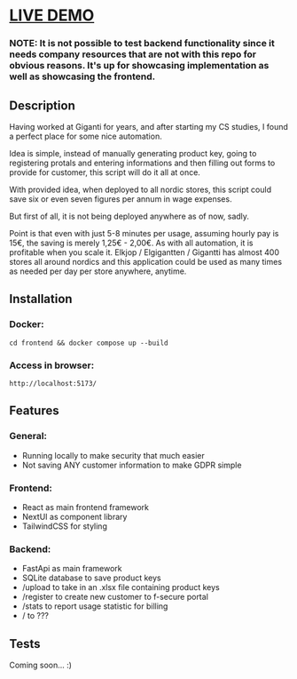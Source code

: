 # <TILISKRIPTI> [LIVE DEMO](https://gigantti-tiliskripti-4hxhmincj-joonasmykkanen.vercel.app/)

### NOTE: It is not possible to test backend functionality since it needs company resources that are not with this repo for obvious reasons. It's up for showcasing implementation as well as showcasing the frontend.

## Description

Having worked at Giganti for years, and after starting my CS studies, I found a perfect place for some nice automation.

Idea is simple, instead of manually generating product key, going to registering protals and entering informations and then filling out forms to provide for customer, this script will do it all at once.

With provided idea, when deployed to all nordic stores, this script could save six or even seven figures per annum in wage expenses.

But first of all, it is not being deployed anywhere as of now, sadly. 

Point is that even with just 5-8 minutes per usage, assuming hourly pay is 15€, the saving is merely 1,25€ - 2,00€. As with all automation, it is profitable when you scale it.
Elkjop / Elgigantten / Gigantti has almost 400 stores all around nordics and this application could be used as many times as needed per day per store anywhere, anytime.

## Installation

### Docker:
```
cd frontend && docker compose up --build
```

### Access in browser:
```
http://localhost:5173/
```

## Features

### General:
- Running locally to make security that much easier
- Not saving ANY customer information to make GDPR simple

### Frontend:
- React as main frontend framework
- NextUI as component library
- TailwindCSS for styling

### Backend:
- FastApi as main framework
- SQLite database to save product keys
- /upload to take in an .xlsx file containing product keys
- /register to create new customer to f-secure portal
- /stats to report usage statistic for billing
- / to ???

## Tests

Coming soon... :)
